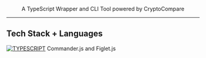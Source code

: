 <p align="center">A TypeScript Wrapper and CLI Tool powered by CryptoCompare</h4>

<hr>

## Tech Stack + Languages

[![TYPESCRIPT](https://img.shields.io/badge/TypeScript-007ACC?style=for-the-badge&logo=typescript&logoColor=white)](https://www.typescriptlang.org/)
Commander.js and Figlet.js

